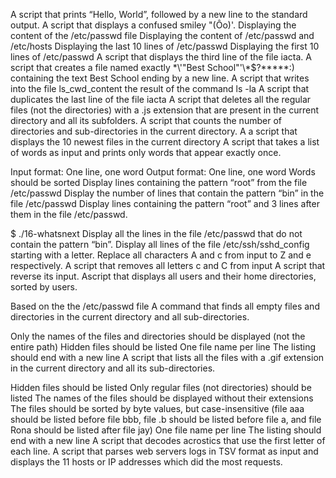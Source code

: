 A script that prints “Hello, World”, followed by a new line to the standard output.
A  script that displays a confused smiley "(Ôo)'.
Displaying the content of the /etc/passwd file
Displaying the content of /etc/passwd and /etc/hosts
Displaying the last 10 lines of /etc/passwd
Displaying the first 10 lines of /etc/passwd
A script  that displays the third line of the file iacta.
A script that creates a file named exactly \*\\'"Best School"\'\\*$\?\*\*\*\*\*:) containing the text Best School ending by a new line.
A  script that writes into the file ls_cwd_content the result of the command ls -la
A  script that duplicates the last line of the file iacta
A script that deletes all the regular files (not the directories) with a .js extension that are present in the current directory and all its subfolders.
A  script that counts the number of directories and sub-directories in the current directory.
A  a script that displays the 10 newest files in the current directory
A script that takes a list of words as input and prints only words that appear exactly once.

Input format: One line, one word
Output format: One line, one word
Words should be sorted
Display lines containing the pattern “root” from the file /etc/passwd
Display the number of lines that contain the pattern “bin” in the file /etc/passwd
Display lines containing the pattern “root” and 3 lines after them in the file /etc/passwd.

$ ./16-whatsnext
Display all the lines in the file /etc/passwd that do not contain the pattern “bin”.
Display all lines of the file /etc/ssh/sshd_config starting with a letter.
Replace all characters A and c from input to Z and e respectively.
A script that removes all letters c and C from input
A script that reverse its input.
Ascript that displays all users and their home directories, sorted by users.

Based on the the /etc/passwd file
A command that finds all empty files and directories in the current directory and all sub-directories.

Only the names of the files and directories should be displayed (not the entire path)
Hidden files should be listed
One file name per line
The listing should end with a new line
A script that lists all the files with a .gif extension in the current directory and all its sub-directories.

Hidden files should be listed
Only regular files (not directories) should be listed
The names of the files should be displayed without their extensions
The files should be sorted by byte values, but case-insensitive (file aaa should be listed before file bbb, file .b should be listed before file a, and file Rona should be listed after file jay)
One file name per line
The listing should end with a new line
A  script that decodes acrostics that use the first letter of each line.
A script that parses web servers logs in TSV format as input and displays the 11 hosts or IP addresses which did the most requests.

